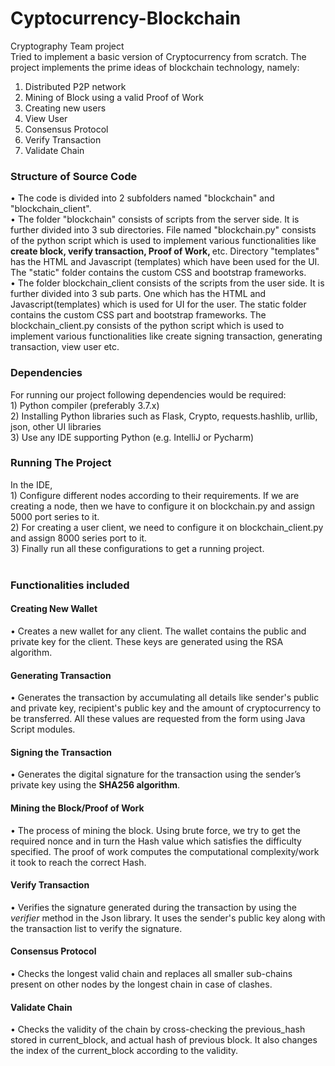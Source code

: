 # Cyptocurrency-Blockchain
Cryptography Team project<br>
Tried to implement a basic version of Cryptocurrency from scratch. The project implements the prime ideas of blockchain technology, namely:
1) Distributed P2P network
2) Mining of Block using a valid Proof of Work
3) Creating new users 
4) View User
5) Consensus Protocol
6) Verify Transaction 
7) Validate Chain
<h3>Structure of Source Code</h3>
• The code is divided into 2 subfolders named "blockchain" and "blockchain_client".
<br>
• The folder "blockchain" consists of scripts from the server side. It is further divided into 3 sub directories. File named "blockchain.py" consists of the python script which is used to implement various functionalities like <b>create block, verify transaction, Proof of Work, </b>etc. Directory "templates" has the HTML and Javascript (templates) which have been used for the UI. The "static" folder contains the custom CSS and bootstrap frameworks. 
<br>
• The  folder blockchain_client consists of the scripts from the user side. It is further divided into 3 sub parts. One which has the HTML and Javascript(templates) which is used for UI for the user. The static folder contains 
  the custom CSS part and bootstrap frameworks. The blockchain_client.py consists of the python script which is used to implement various functionalities like create signing transaction, generating transaction, view user etc. 
<br>
<h3>Dependencies</h3>
<p>For running our project following dependencies would be required:
<br>
1) Python compiler (preferably 3.7.x)<br>
2) Installing Python libraries such as Flask, Crypto, requests.hashlib, urllib, json, other UI libraries<br>
3) Use any IDE supporting Python (e.g. IntelliJ or Pycharm)
</p>
<h3>Running The Project</h3>
In the IDE, <br>
1) Configure different nodes according to their requirements. If we are creating a node, then we have to configure it on blockchain.py and assign 5000 port series to it. <br>
2) For creating a user client, we need to configure it on blockchain_client.py and assign 8000 series port to it.<br>
3) Finally run all these configurations to get a running project.<br>
<br>
<h3>Functionalities included</h3>
<h4>Creating New Wallet</h4>
• Creates a new wallet for any client. The wallet contains the public and private key for the client. These keys are generated using the RSA algorithm. <br>
<h4>Generating Transaction</h4>
• Generates the transaction by accumulating all details like sender's public and private key, recipient's public key and the amount of cryptocurrency to be transferred. All these values are requested from the form using Java Script modules.
<h4>Signing the Transaction</h4>
• Generates the digital signature for the transaction using the sender’s private key using the <b>SHA256 algorithm</b>.
<h4>Mining the Block/Proof of Work</h4>
• The process of mining the block. Using brute force, we try to get the required nonce and in turn the Hash value which satisfies the difficulty specified. The proof of work computes the computational complexity/work it took to reach the correct Hash.
<h4>Verify Transaction</h4>
• Verifies the signature generated during the transaction by using the <i>verifier</i> method in the Json library. It uses the sender's public key along with the transaction list to verify the signature. 
<h4>Consensus Protocol</h4>
• Checks the longest valid chain and replaces all smaller sub-chains present on other nodes by the longest chain in case of clashes.
<h4>Validate Chain</h4>
• Checks the validity of the chain by cross-checking the previous_hash stored in current_block, and actual hash of previous block. It also changes the index of the current_block according to the validity.
